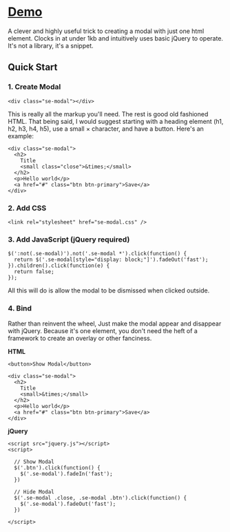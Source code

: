 # [Demo](http://codepen.io/ajkochanowicz/pen/FDlJi)

A clever and highly useful trick to creating a modal with just one html element. Clocks in at under 1kb and intuitively uses basic jQuery to operate. It's not a library, it's a snippet.

Quick Start
-----------

### 1. Create Modal

    <div class="se-modal"></div>
	
This is really all the markup you'll need. The rest is good old fashioned HTML.
That being said, I would suggest starting with a heading element (h1, h2, h3, h4, h5), use a small &times; character, and have a button. Here's an example:
	
    <div class="se-modal">
      <h2>
      	Title
      	<small class="close">&times;</small>
      </h2>
      <p>Hello world</p>
      <a href="#" class="btn btn-primary">Save</a>
    </div>
    
### 2. Add CSS

    <link rel="stylesheet" href="se-modal.css" />

### 3. Add JavaScript (jQuery required)

    $(':not(.se-modal)').not('.se-modal *').click(function() {
      return $('.se-modal[style="display: block;"]').fadeOut('fast');
    }).children().click(function(e) {
      return false;
    });
	
	
All this will do is allow the modal to be dismissed when clicked outside.

### 4. Bind

Rather than reinvent the wheel, Just make the modal appear and disappear with jQuery. Because it's one element, you don't need the heft of a framework to create an overlay or other fanciness.
	
**HTML**
	
    <button>Show Modal</button>

    <div class="se-modal">
      <h2>
      	Title
      	<small>&times;</small>
      </h2>
      <p>Hello world</p>
      <a href="#" class="btn btn-primary">Save</a>
    </div>
	
**jQuery**
	
    <script src="jquery.js"></script>
    <script>

      // Show Modal
      $('.btn').click(function() {
        $('.se-modal').fadeIn('fast');
      })

      // Hide Modal
      $('.se-modal .close, .se-modal .btn').click(function() {
        $('.se-modal').fadeOut('fast');
      })

    </script>
